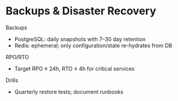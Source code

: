 # Backups & Disaster Recovery

Backups
- PostgreSQL: daily snapshots with 7–30 day retention
- Redis: ephemeral; only configuration/state re-hydrates from DB

RPO/RTO
- Target RPO ≤ 24h, RTO ≤ 4h for critical services

Drills
- Quarterly restore tests; document runbooks

